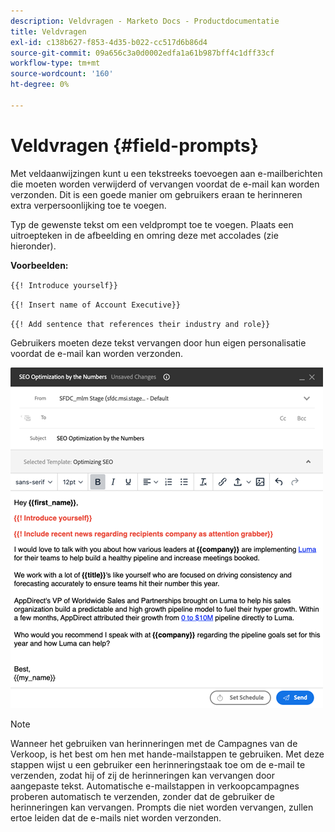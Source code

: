 ```yaml
---
description: Veldvragen - Marketo Docs - Productdocumentatie
title: Veldvragen
exl-id: c138b627-f853-4d35-b022-cc517d6b86d4
source-git-commit: 09a656c3a0d0002edfa1a61b987bff4c1dff33cf
workflow-type: tm+mt
source-wordcount: '160'
ht-degree: 0%

---
```


# Veldvragen {#field-prompts}

Met veldaanwijzingen kunt u een tekstreeks toevoegen aan e-mailberichten die moeten worden verwijderd of vervangen voordat de e-mail kan worden verzonden. Dit is een goede manier om gebruikers eraan te herinneren extra verpersoonlijking toe te voegen.

Typ de gewenste tekst om een veldprompt toe te voegen. Plaats een uitroepteken in de afbeelding en omring deze met accolades (zie hieronder).

**Voorbeelden:**

`{{! Introduce yourself}}`

`{{! Insert name of Account Executive}}`

`{{! Add sentence that references their industry and role}}`

<p>Gebruikers moeten deze tekst vervangen door hun eigen personalisatie voordat de e-mail kan worden verzonden.

![](assets/field-prompts-1.png)

>[!NOTE]
>
>Wanneer het gebruiken van herinneringen met de Campagnes van de Verkoop, is het best om hen met hande-mailstappen te gebruiken. Met deze stappen wijst u een gebruiker een herinneringstaak toe om de e-mail te verzenden, zodat hij of zij de herinneringen kan vervangen door aangepaste tekst. Automatische e-mailstappen in verkoopcampagnes proberen automatisch te verzenden, zonder dat de gebruiker de herinneringen kan vervangen. Prompts die niet worden vervangen, zullen ertoe leiden dat de e-mails niet worden verzonden.
